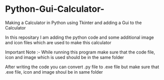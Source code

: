 # Python-Gui-Calculator-

Making a Calculator in Python using Tkinter and adding a Gui to the Calculator

In this repositary I am adding the python code and some additional image and icon files which are used to make this calculator

Important Note :- While running this program make sure that the code file, icon and image which is used should be in the same folder

After writing the code you can convert .py file to .exe file but make sure that .exe file, icon and image shoul be in same folder
